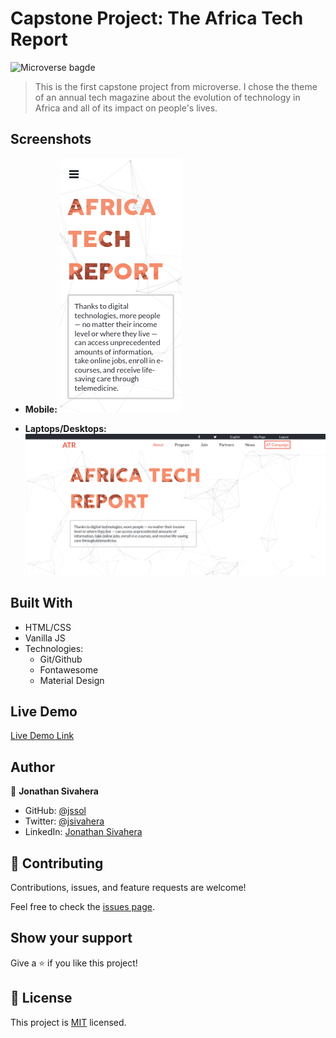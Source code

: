 # Capstone Project: The Africa Tech Report

![Microverse bagde](https://img.shields.io/badge/Microverse-blueviolet)

> This is the first capstone project from microverse. I chose the theme of an annual tech magazine about the evolution of technology in Africa and all of its impact on people's lives.

## Screenshots

- **Mobile:**
![Mobile screenshot](./assets/images/mobile.png)

- **Laptops/Desktops:**
![Computer screenshot](./assets/images/computer.png)

## Built With

- HTML/CSS
- Vanilla JS
- Technologies:
  - Git/Github
  - Fontawesome
  - Material Design

## Live Demo

[Live Demo Link](https://jssol.github.io/africa-tech-report/)

## Author

👤 **Jonathan Sivahera**

- GitHub: [@jssol](https://github.com/jssol)
- Twitter: [@jsivahera](https://twitter.com/jsivahera)
- LinkedIn: [Jonathan Sivahera](https://linkedin.com/in/jsivahera)

## 🤝 Contributing

Contributions, issues, and feature requests are welcome!

Feel free to check the [issues page](../../issues/).

## Show your support

Give a ⭐️ if you like this project!

## 📝 License

This project is [MIT](./MIT.md) licensed.
